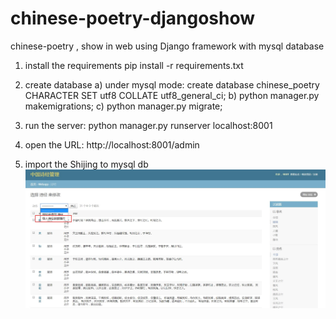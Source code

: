 # chinese-poetry-djangoshow
chinese-poetry , show in web using Django framework with mysql database 

1. install the requirements
   pip install -r requirements.txt
2. create database
   a) under mysql mode: create database chinese_poetry CHARACTER SET utf8 COLLATE utf8_general_ci;
   b) python manager.py makemigrations;
   c) python manager.py migrate;
   
3. run the server: python manager.py runserver localhost:8001

4. open the URL: http://localhost:8001/admin

5. import the Shijing to mysql db
![Alt text](djangoshow/images/shijing_admin.jpg?raw=true "诗经后台管理页面")
